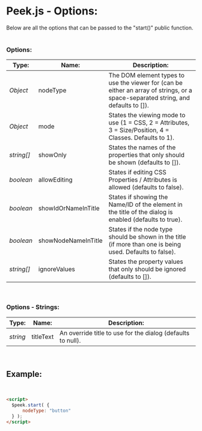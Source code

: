 # Peek.js - Options:

Below are all the options that can be passed to the "start()" public function.
<br>
<br>


### Options:

| Type: | Name: | Description: |
| --- | --- | --- |
| *Object* | nodeType | The DOM element types to use the viewer for (can be either an array of strings, or a space-separated string, and defaults to []). |
| *Object* | mode | States the viewing mode to use (1 = CSS, 2 = Attributes, 3 = Size/Position, 4 = Classes. Defaults to 1). |
| *string[]* | showOnly | States the names of the properties that only should be shown (defaults to []). |
| *boolean* | allowEditing | States if editing CSS Properties / Attributes is allowed (defaults to false). |
| *boolean* | showIdOrNameInTitle | States if showing the Name/ID of the element in the title of the dialog is enabled (defaults to true). |
| *boolean* | showNodeNameInTitle | States if the node type should be shown in the title (if more than one is being used. Defaults to false). |
| *string[]* | ignoreValues | States the property values that only should be ignored (defaults to []). |

<br/>


### Options - Strings:

| Type: | Name: | Description: |
| --- | --- | --- |
| *string* | titleText | An override title to use for the dialog (defaults to null). |

<br/>


## Example:
<br/>

```markdown
<script> 
  $peek.start( {
      nodeType: "button"
  } );
</script>
```